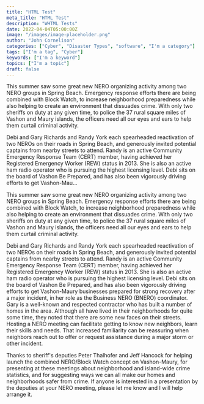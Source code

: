 ```yaml
---
title: "HTML Test"
meta_title: "HTML Test"
description: "WHTML Tests"
date: 2022-04-04T05:00:00Z
image: "/images/image-placeholder.png"
author: "John Cornelison"
categories: ["Cyber", "Disaster Types", "software", "I'm a category"]
tags: ["I'm a tag", "Cyber"]
keywords: ["I'm a keyword"]
topics: ["I'm a topic"]
draft: false
---
```


<p>This summer saw some great new NERO organizing activity among two NERO groups in Spring Beach. Emergency response efforts there are being combined with Block Watch, to increase neighborhood preparedness while also helping to create an environment that dissuades crime. With only two sheriffs on duty at any given time, to police the 37 rural square miles of Vashon and Maury islands, the officers need all our eyes and ears to help them curtail criminal activity.</p>

<p>Debi and Gary Richards and Randy York each spearheaded reactivation of two NEROs on their roads in Spring Beach, and generously invited potential captains from nearby streets to attend. Randy is an active Community Emergency Response Team (CERT) member, having achieved her Registered Emergency Worker (REW) status in 2013. She is also an active ham radio operator who is pursuing the highest licensing level. Debi sits on the board of Vashon Be Prepared, and has also been vigorously driving efforts to get Vashon-Mau...</p>

<p>This summer saw some great new NERO organizing activity among two NERO groups in Spring Beach. Emergency response efforts there are being combined with Block Watch, to increase neighborhood preparedness while also helping to create an environment that dissuades crime. With only two sheriffs on duty at any given time, to police the 37 rural square miles of Vashon and Maury islands, the officers need all our eyes and ears to help them curtail criminal activity.</p>
<p>Debi and Gary Richards and Randy York each spearheaded reactivation of two NEROs on their roads in Spring Beach, and generously invited potential captains from nearby streets to attend. Randy is an active Community Emergency Response Team (CERT) member, having achieved her Registered Emergency Worker (REW) status in 2013. She is also an active ham radio operator who is pursuing the highest licensing level. Debi sits on the board of Vashon Be Prepared, and has also been vigorously driving efforts to get Vashon-Maury businesses prepared for strong recovery after a major incident, in her role as the Business NERO (BNERO) coordinator. Gary is a well-known and respected contractor who has built a number of homes in the area. Although all have lived in their neighborhoods for quite some time, they noted that there are some new faces on their streets. Hosting a NERO meeting can facilitate getting to know new neighbors, learn their skills and needs. That increased familiarity can be reassuring when neighbors reach out to offer or request assistance during a major storm or other incident.</p>
<p>Thanks to sheriff's deputies Peter Thalhofer and Jeff Hancock for helping launch the combined NERO/Block Watch concept on Vashon-Maury, for presenting at these meetings about neighborhood and island-wide crime statistics, and for suggesting ways we can all make our homes and neighborhoods safer from crime. If anyone is interested in a presentation by the deputies at your NERO meeting, please let me know and I will help arrange it.</p>
